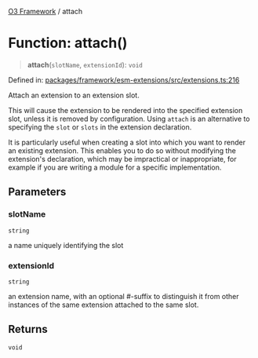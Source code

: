 [O3 Framework](../API.md) / attach

# Function: attach()

> **attach**(`slotName`, `extensionId`): `void`

Defined in: [packages/framework/esm-extensions/src/extensions.ts:216](https://github.com/UjjawalPrabhat/openmrs-esm-core/blob/main/packages/framework/esm-extensions/src/extensions.ts#L216)

Attach an extension to an extension slot.

This will cause the extension to be rendered into the specified
extension slot, unless it is removed by configuration. Using
`attach` is an alternative to specifying the `slot` or `slots`
in the extension declaration.

It is particularly useful when creating a slot into which
you want to render an existing extension. This enables you
to do so without modifying the extension's declaration, which
may be impractical or inappropriate, for example if you are
writing a module for a specific implementation.

## Parameters

### slotName

`string`

a name uniquely identifying the slot

### extensionId

`string`

an extension name, with an optional #-suffix
   to distinguish it from other instances of the same extension
   attached to the same slot.

## Returns

`void`
